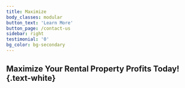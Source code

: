 ```yaml
---
title: Maximize
body_classes: modular
button_text: 'Learn More'
button_page: /contact-us
sidebar: right
testimonial: '0'
bg_color: bg-secondary
---
```


## Maximize Your Rental Property Profits Today! {.text-white}